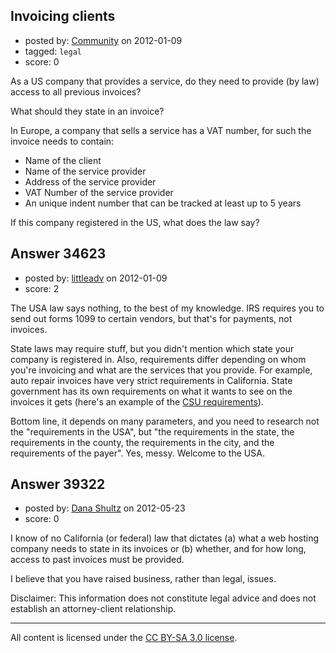 ## Invoicing clients

- posted by: [Community](https://stackexchange.com/users/-1/-1-community) on 2012-01-09
- tagged: `legal`
- score: 0

As a US company that provides a service, do they need to provide (by law) access to all previous invoices?

What should they state in an invoice?

In Europe, a company that sells a service has a VAT number, for such the invoice needs to contain:

 - Name of the client
 - Name of the service provider
 - Address of the service provider
 - VAT Number of the service provider
 - An unique indent number that can be tracked at least up to 5 years

If this company registered in the US, what does the law say?



## Answer 34623

- posted by: [littleadv](https://stackexchange.com/users/-1/13808-littleadv) on 2012-01-09
- score: 2

<p>The USA law says nothing, to the best of my knowledge. IRS requires you to send out forms 1099 to certain vendors, but that's for payments, not invoices.</p>

<p>State laws may require stuff, but you didn't mention which state your company is registered in. Also, requirements differ depending on whom you're invoicing and what are the services that you provide. For example, auto repair invoices have very strict requirements in California. State government has its own requirements on what it wants to see on the invoices it gets (here's an example of the <a href="http://www.csufresno.edu/accountingservices/ap/vinvoicereq.shtml" rel="nofollow">CSU requirements</a>).</p>

<p>Bottom line, it depends on many parameters, and you need to research not the "requirements in the USA", but "the requirements in the state, the requirements in the county, the requirements in the city, and the requirements of the payer". Yes, messy. Welcome to the USA.</p>



## Answer 39322

- posted by: [Dana Shultz](https://stackexchange.com/users/-1/1841-dana-shultz) on 2012-05-23
- score: 0

I know of no California (or federal) law that dictates (a) what a web hosting company needs to state in its invoices or (b) whether, and for how long, access to past invoices must be provided.

I believe that you have raised business, rather than legal, issues.

Disclaimer: This information does not constitute legal advice and does not establish an attorney-client relationship.



---

All content is licensed under the [CC BY-SA 3.0 license](https://creativecommons.org/licenses/by-sa/3.0/).
